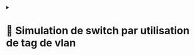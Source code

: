 <details>
<summary><h1>🎯 Simulation de switch par utilisation de tag de vlan<h1></summary>

---
``📑 Etape 1 : Cliquez sur "Interfaces"``
---
![PFSENSE1](https://github.com/user-attachments/assets/757b8746-e1e9-477e-a45d-4f7b523c60fa)
---
``📑 Etape 2 : Puis sur "Assignments"``
---
![PFSENSE2](https://github.com/user-attachments/assets/43747cb3-9f86-4f0f-9c74-ba7c009be7d7)
---
``📑 Etape 3 : Puis sur "VLANs"``
---
![PFSENSE3](https://github.com/user-attachments/assets/71fa628c-6038-4c24-9f6f-4f3f32064d66).
---
``📑 Etape 4 : Cliquez sur "Add"``
---
![PFSENSE4](https://github.com/user-attachments/assets/daa0646e-6ce2-4ddd-937e-cd45d3540f2d)
---
``📑 Etape 5 : Choisir l'interface "emb2"``
---
![PFSENSE5](https://github.com/user-attachments/assets/81095162-e2df-4e3c-99a2-369d9725ca67)
---
``📑 Etape 6 : Renseignez le "VLAN Tag" et mettre une description (optionnelle) puis cliquer sur "Save"``
---
![PFSENSE6](https://github.com/user-attachments/assets/6aa0195a-feeb-4894-9196-aeccf0993e4b)
---
``📑 Etape 7 : Allez dans "Interface Assignments"``
---
![PFSENSE7](https://github.com/user-attachments/assets/7374e826-2912-4ff0-a296-6bc02b052840)
---
``📑 Etape 8 : Choisissez le "network ports" que vous venez de créer puis de cliquer sur "Add"``
---
![PFSENSE8](https://github.com/user-attachments/assets/17cc758b-f590-44d3-b4db-e9e1e0e1be9f)
---
``📑 Etape 9 : Cliquez sur "OPT12" pour configurer``
---
![PFSENSE9](https://github.com/user-attachments/assets/5514aaed-426d-4414-9686-26e3a61ca51b)
---
``📑 Etape 10 : Cochez la case "Enable interface" puis remplir la "Description" avec le nom de votre VLAN, sélectionner également l'IPv4``
---
![PFSENSE10](https://github.com/user-attachments/assets/4bade0d8-20c7-4471-974a-f9150c761f59)
---
``📑 Etape 9 : Remplir l'adresse "IPv4" correspondante puis préciser le "CIDR" et cliquer sur "Save"``
---
![PFSENSE11](https://github.com/user-attachments/assets/d7d5acd1-197d-45ac-a225-22c1943147e9)
---
``📑 Etape 12 : Appliquer les changements en cliquant sur "Apply Changes"``
---
![PFSENSE12](https://github.com/user-attachments/assets/a9754820-66d9-4005-a3bf-8fcba4d981fe)
---
``📑 Etape 13 : Bravo tout est bon ! 👏``
---
![PFSENSE13](https://github.com/user-attachments/assets/2731e93c-3440-40ae-88dc-f519f4fc6922)
---
</details>
